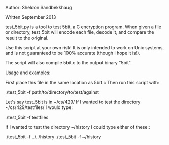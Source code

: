 Author: Sheldon Sandbekkhaug

Written September 2013

test_5bit.py is a tool to test 5bit, a C encryption program. When given a file
or directory, test_5bit will encode each file, decode it, and compare
the result to the original.

Use this script at your own risk! It is only intended to work on Unix
systems, and is not guaranteed to be 100% accurate (though I hope it is!).

The script will also compile 5bit.c to the output binary "5bit".

Usage and examples:

First place this file in the same location as 5bit.c Then run this script with:

./test_5bit -f path/to/directory/to/test/against

Let's say test_5bit is in ~/cs/429/
If I wanted to test the directory ~/cs/429/testfiles/ I would type:

./test_5bit -f testfiles

If I wanted to test the directory ~/history I could type either of these::

./test_5bit -f ../../history
./test_5bit -f ~/history

